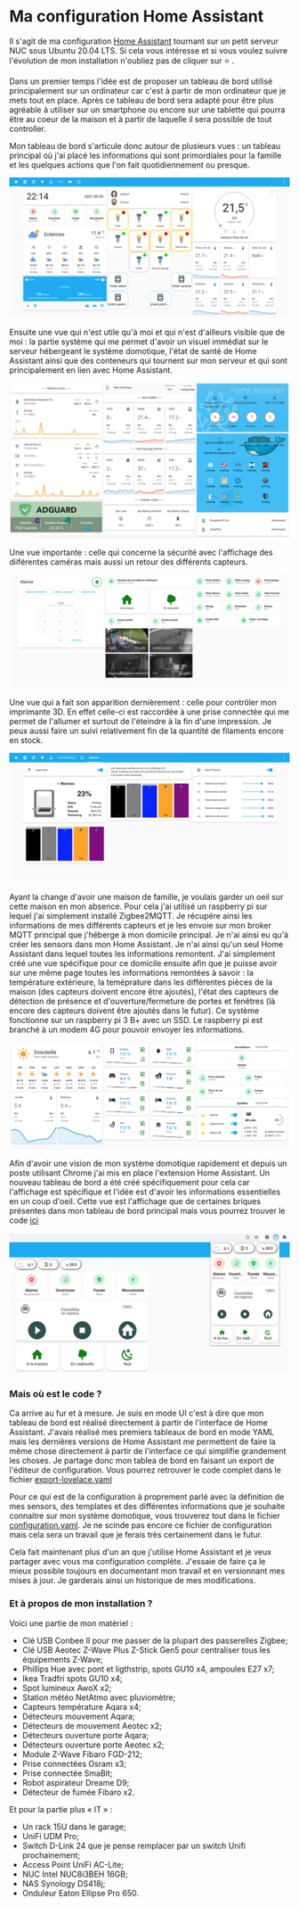 # Ma configuration Home Assistant
Il s'agit de ma configuration [Home Assistant](https://home-assistant.io) tournant sur un petit serveur NUC sous Ubuntu 20.04 LTS.
Si cela vous intéresse et si vous voulez suivre l'évolution de mon installation n'oubliez pas de cliquer sur ⭐️ .

Dans un premier temps l'idée est de proposer un tableau de bord utilisé principalement sur un ordinateur car c'est à partir de mon ordinateur que je mets tout en place. Après ce tableau de bord sera adapté pour être plus agréable à utiliser sur un smartphone ou encore sur une tablette qui pourra être au coeur de la maison et à partir de laquelle il sera possible de tout controller.

Mon tableau de bord s'articule donc autour de plusieurs vues : un tableau principal où j'ai placé les informations qui sont primordiales pour la famille et les quelques actions que l'on fait quotidiennement ou presque.

![My Home Assistant Home View](documentations/images/home_view.png)

Ensuite une vue qui n'est utile qu'à moi et qui n'est d'ailleurs visible que de moi : la partie système qui me permet d'avoir un visuel immédiat sur le serveur hébergeant le système domotique, l'état de santé de Home Assistant ainsi que des conteneurs qui tournent sur mon serveur et qui sont principalement en lien avec Home Assistant.

![My Home Assistant System View](documentations/images/system_view.png)

Une vue importante : celle qui concerne la sécurité avec l'affichage des diiférentes caméras mais aussi un retour des différents capteurs.

![My Home Assistant Alarm View](documentations/images/alarm_view.png)

Une vue qui a fait son apparition dernièrement : celle pour contrôler mon imprimante 3D. En effet celle-ci est raccordée à une prise connectée qui me permet de l'allumer et surtout de l'éteindre à la fin d'une impression. Je peux aussi faire un suivi relativement fin de la quantité de filaments encore en stock.

![My Home Assistant Wanhao View](documentations/images/wanhao_view.png)

Ayant la change d'avoir une maison de famille, je voulais garder un oeil sur cette maison en mon absence. Pour cela j'ai utilisé un raspberry pi sur lequel j'ai simplement installé Zigbee2MQTT. Je récupére ainsi les informations de mes différents capteurs et je les envoie sur mon broker MQTT principal que j'héberge à mon domicile principal. Je n'ai ainsi eu qu'à créer les sensors dans mon Home Assistant. Je n'ai ainsi qu'un seul Home Assistant dans lequel toutes les informations remontent.
J'ai simplement créé une vue spécifique pour ce domicile ensuite afin que je puisse avoir sur une même page toutes les informations remontées à savoir : la température extérieure, la teméprature dans les différentes pièces de la maison (des capteurs doivent encore être ajoutés), l'état des capteurs de détection de présence et d'ouverture/fermeture de portes et fenêtres (là encore des capteurs doivent être ajoutés dans le futur).
Ce système fonctionne sur un raspberry pi 3 B+ avec un SSD. Le raspberry pi est branché à un modem 4G pour pouvoir envoyer les informations.

![My Home Assistant Paradis View](documentations/images/paradis_view.png)

Afin d'avoir une vision de mon système domotique rapidement et depuis un poste utilisant Chrome j'ai mis en place l'extension Home Assistant. Un nouveau tableau de bord a été créé spécifiquement pour cela car l'affichage est spécifique et l'idée est d'avoir les informations essentielles en un coup d'oeil.
Cette vue est l'affichage que de certaines briques présentes dans mon tableau de bord principal mais vous pourrez trouver le code [ici](https://github.com/journaldethomas/home-assistant-config/blob/main/export-lovelace-extension.yaml)

![My Home Assistant Extension View](documentations/images/extension.png)

### Mais où est le code ?
Ca arrive au fur et à mesure. Je suis en mode UI c'est à dire que mon tableau de bord est réalisé directement à partir de l'interface de Home Assistant. J'avais réalisé mes premiers tableaux de bord en mode YAML mais les dernières versions de Home Assistant me permettent de faire la même chose directement à partir de l'interface ce qui simplifie grandement les choses. Je partage donc mon tablea de bord en faisant un export de l'éditeur de configuration. Vous pourrez retrouver le code complet dans le fichier [export-lovelace.yaml](https://github.com/journaldethomas/home-assistant-config/blob/main/export-lovelace.yaml)

Pour ce qui est de la configuration à proprement parlé avec la définition de mes sensors, des templates et des différentes informations que je souhaite connaitre sur mon système domotique, vous trouverez tout dans le fichier [configuration.yaml](https://github.com/journaldethomas/home-assistant-config/blob/main/configuration.yaml). Je ne scinde pas encore ce fichier de configuration mais cela sera un travail que je ferais très certainement dans le futur.

Cela fait maintenant plus d'un an que j'utilise Home Assistant et je veux partager avec vous ma configuration complète. J'essaie de faire ça le mieux possible toujours en documentant mon travail et en versionnant mes mises à jour. Je garderais ainsi un historique de mes modifications.

### Et à propos de mon installation ?

Voici une partie de mon matériel :
- Clé USB Conbee II pour me passer de la plupart des passerelles Zigbee;
- Clé USB Aeotec Z-Wave Plus Z-Stick Gen5 pour centraliser tous les équipements Z-Wave;
- Phillips Hue avec pont et ligthstrip, spots GU10 x4, ampoules E27 x7;
- Ikea Tradfri spots GU10 x4;
- Spot lumineux AwoX x2;
- Station météo NetAtmo avec pluviomètre;
- Capteurs température Aqara x4;
- Détecteurs mouvement Aqara;
- Détecteurs de mouvement Aeotec x2;
- Détecteurs ouverture porte Aqara;
- Détecteurs ouverture porte Aeotec x2;
- Module Z-Wave Fibaro FGD-212;
- Prise connectées Osram x3;
- Prise connectée SmaBit;
- Robot aspirateur Dreame D9;
- Détecteur de fumée Fibaro x2.

Et pour la partie plus « IT » :
- Un rack 15U dans le garage;
- UniFi UDM Pro;
- Switch D-Link 24 que je pense remplacer par un switch Unifi prochainement;
- Access Point UniFi AC-Lite;
- NUC Intel NUC8i3BEH 16GB;
- NAS Synology DS418j;
- Onduleur Eaton Ellipse Pro 650.

